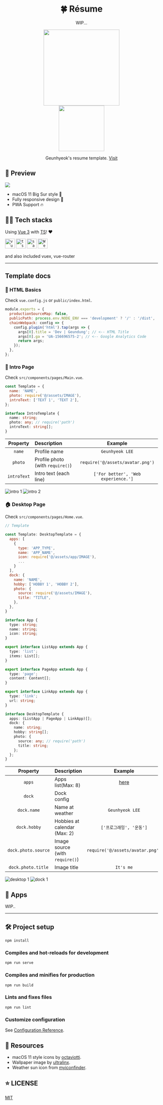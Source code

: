 <div align="center">

# 🍀 Résume

WIP...

  <img src="./src/assets/avatar.png" width="250">
  <br>
  <img src="./src/assets/pwa-support.png" width="150">

Geunhyeok's resume template. [Visit](https://this.geundung.dev)

</div>

## 👀 Preview

<img src="./preview.jpg">

- macOS 11 Big Sur style 🍎
- Fully responsive design 📱
- PWA Support 🔥

## 👨‍💻 Tech stacks

Using [Vue 3](https://github.com/vuejs/vue-next) with [TS](https://github.com/microsoft/TypeScript)! ❤️

<code><img alt="vue" src="https://user-images.githubusercontent.com/26512984/88481837-ac3ed900-cf98-11ea-8a23-b53146870c81.jpg" width="32"></code>
<code><img alt="ts" src="https://user-images.githubusercontent.com/26512984/88481840-ae089c80-cf98-11ea-84f5-27da9f22c606.jpg" width="32"></code>
<code><img alt="sass" src="https://user-images.githubusercontent.com/26512984/88482103-2754bf00-cf9a-11ea-9e2f-075735d3db3c.jpg" width="32"></code>
<code><img alt="Webpack" src="https://user-images.githubusercontent.com/26512984/88482177-a21dda00-cf9a-11ea-82ad-d2dede682d37.jpg" width="32"></code>

and also included vuex, vue-router

---

## Template docs

### 🐥 HTML Basics

Check `vue.config.js` or `public/index.html`.

```js
module.exports = {
  productionSourceMap: false,
  publicPath: process.env.NODE_ENV === 'development' ? '/' : '/dist',
  chainWebpack: config => {
    config.plugin('html').tap(args => {
      args[0].title = 'Dev | Geundung'; // <-- HTML Title
      args[0].ga = 'UA-156696575-2'; // <-- Google Analytics Code
      return args;
    });
  },
};
```

### 👋 Intro Page

Check `src/components/pages/Main.vue`.

```js
const Template = {
  name: 'NAME',
  photo: require('@/assets/IMAGE'),
  introText: ['TEXT 1', 'TEXT 2'],
};
```

```ts
interface IntroTemplate {
  name: string;
  photo: any; // require('path')
  introText: string[];
}
```

|  Property   | Description                      |               Example               |
| :---------: | :------------------------------- | :---------------------------------: |
|   `name`    | Profile name                     |           `Geunhyeok LEE`           |
|   `photo`   | Profile photo (with `require()`) |  `require('@/assets/avatar.png')`   |
| `introText` | Intro text (each line)           | `['For better', 'Web experience.']` |

<img src="./docs/intro-1.png" alt="intro 1">
<img src="./docs/intro-2.png" alt="intro 2">

### 🏠 Desktop Page

Check `src/components/pages/Home.vue`.

```js
// Template

const Template: DesktopTemplate = {
  apps: [
    {
      type: 'APP_TYPE',
      name: 'APP_NAME',
      icon: require('@/assets/app/IMAGE'),
      ...
    }
  ],
  dock: {
    name: 'NAME',
    hobby: ['HOBBY 1', 'HOBBY 2'],
    photo: {
      source: require('@/assets/IMAGE'),
      title: "TITLE",
    },
  },
}
```

```ts
interface App {
  type: string;
  name: string;
  icon: string;
}

export interface ListApp extends App {
  type: 'list';
  items: List[];
}

export interface PageApp extends App {
  type: 'page';
  content: Content[];
}

export interface LinkApp extends App {
  type: 'link';
  url: string;
}

interface DesktopTemplate {
  apps: (ListApp | PageApp | LinkApp)[];
  dock: {
    name: string;
    hobby: string[];
    photo: {
      source: any; // require('path')
      title: string;
    };
  };
}
```

|      Property       | Description                     |             Example              |
| :-----------------: | :------------------------------ | :------------------------------: |
|       `apps`        | Apps list(Max: 8)               |          [here](#apps)           |
|       `dock`        | Dock config                     |                                  |
|     `dock.name`     | Name at weather                 |         `Geunhyeok LEE`          |
|    `dock.hobby`     | Hobbies at calendar (Max: 2)    |     `['프로그래밍', '운동']`     |
| `dock.photo.source` | Image source (with `require()`) | `require('@/assets/avatar.png')` |
| `dock.photo.title`  | Image title                     |            `It's me`             |

<img src="./docs/desktop-1.png" alt="desktop 1">
<img src="./docs/dock-1.png" alt="dock 1">

## 🎁 Apps

WIP..

---

## 🛠 Project setup

```
npm install
```

### Compiles and hot-reloads for development

```
npm run serve
```

### Compiles and minifies for production

```
npm run build
```

### Lints and fixes files

```
npm run lint
```

### Customize configuration

See [Configuration Reference](https://cli.vuejs.org/config/).

## 🎨 Resources

- macOS 11 style icons by [octaviotti](https://www.deviantart.com/octaviotti).
- Wallpaper image by [ultralinx](https://theultralinx.com/2018/11/gradient-wave-wallpaper-by-ultralinx).
- Weather sun icon from [myiconfinder](http://www.myiconfinder.com/icon/sun-heat-hot-weather-summer-sunshine/22781).

## ⭐️ LICENSE

[MIT](./LICENSE)
